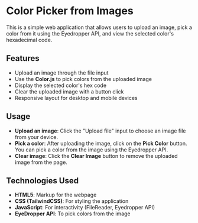 # Color Picker from Images

This is a simple web application that allows users to upload an image, pick a color from it using the Eyedropper API, and view the selected color's hexadecimal code.

## Features
- Upload an image through the file input
- Use the **Color.js** to pick colors from the uploaded image
- Display the selected color's hex code
- Clear the uploaded image with a button click
- Responsive layout for desktop and mobile devices

## Usage
- **Upload an image**: Click the "Upload file" input to choose an image file from your device.
- **Pick a color**: After uploading the image, click on the **Pick Color** button. You can pick a color from the image using the Eyedropper API.
- **Clear image**: Click the **Clear Image** button to remove the uploaded image from the page.


## Technologies Used
- **HTML5**: Markup for the webpage
- **CSS (TailwindCSS)**: For styling the application
- **JavaScript**: For interactivity (FileReader, Eyedropper API)
- **EyeDropper API**: To pick colors from the image
